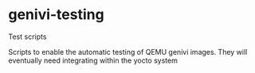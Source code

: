 # genivi-testing
Test scripts

Scripts to enable the automatic testing of QEMU genivi images.
They will eventually need integrating within the yocto system
